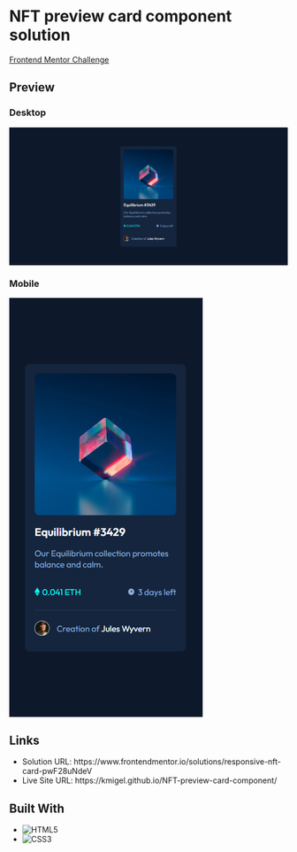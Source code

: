 <h1>NFT preview card component solution</h1>
<a href="https://www.frontendmentor.io/challenges/nft-preview-card-component-SbdUL_w0U">Frontend Mentor Challenge</a>
<br>

<h2>Preview</h2>
<h3>Desktop</h3>
<img align="center" src="/design/desktop.png" alt="preview-desktop">
<h3>Mobile</h3>
<img align="center" src="/design/mobile.png" alt="preview-mobile">

<h2>Links</h2>
<ul>
  <li>Solution URL: https://www.frontendmentor.io/solutions/responsive-nft-card-pwF28uNdeV</li>
  <li>Live Site URL: https://kmigel.github.io/NFT-preview-card-component/</li>
</ul>

<h2>Built With</h2>
<ul>
  <li><img src="https://img.shields.io/badge/html5-%23E34F26.svg?style=for-the-badge&logo=html5&logoColor=white" alt="HTML5"></li>
  <li><img src="https://img.shields.io/badge/css3-%231572B6.svg?style=for-the-badge&logo=css3&logoColor=white" alt="CSS3"></li>
</ul>
